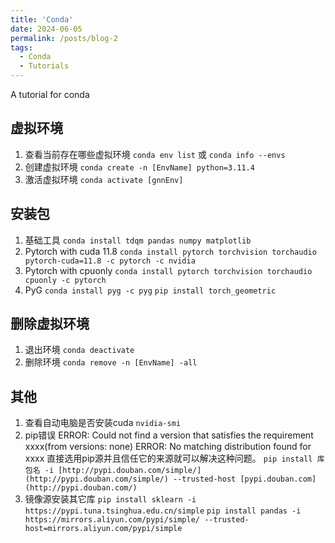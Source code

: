```yaml
---
title: 'Conda'
date: 2024-06-05
permalink: /posts/blog-2
tags:
  - Conda
  - Tutorials
---
```


A tutorial for conda

虚拟环境
------
1. 查看当前存在哪些虚拟环境
```conda env list```
或
```conda info --envs```
2. 创建虚拟环境
```conda create -n [EnvName] python=3.11.4```
3. 激活虚拟环境
```conda activate [gnnEnv]```

安装包
------
1. 基础工具
```conda install tdqm pandas numpy matplotlib```
2. Pytorch with cuda 11.8
```conda install pytorch torchvision torchaudio pytorch-cuda=11.8 -c pytorch -c nvidia```
3. Pytorch with cpuonly
```conda install pytorch torchvision torchaudio cpuonly -c pytorch```
4. PyG
```conda install pyg -c pyg```
```pip install torch_geometric```

删除虚拟环境
------
1. 退出环境
```conda deactivate```
2. 删除环境
```conda remove -n [EnvName] -all```

其他
------
1. 查看自动电脑是否安装cuda
```nvidia-smi```
2. pip错误
ERROR: Could not find a version that satisfies the requirement xxxx(from versions: none)
ERROR: No matching distribution found for xxxx
直接选用pip源并且信任它的来源就可以解决这种问题。
```pip install 库包名 -i [http://pypi.douban.com/simple/](http://pypi.douban.com/simple/) --trusted-host [pypi.douban.com](http://pypi.douban.com/)```
3. 镜像源安装其它库
```pip install sklearn -i https://pypi.tuna.tsinghua.edu.cn/simple```
```pip install pandas -i https://mirrors.aliyun.com/pypi/simple/ --trusted-host=mirrors.aliyun.com/pypi/simple```